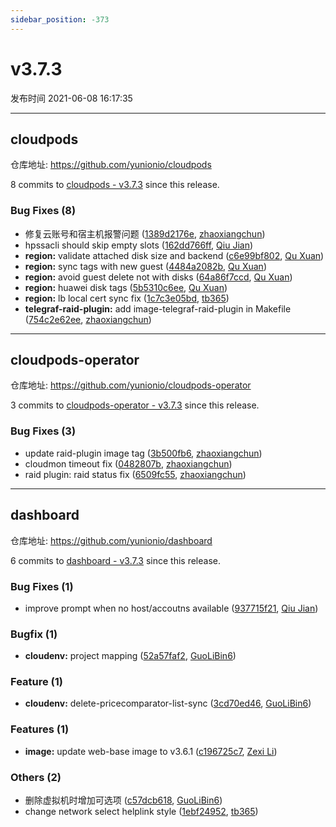 ```yaml
---
sidebar_position: -373
---
```


# v3.7.3

发布时间 2021-06-08 16:17:35

-----

## cloudpods

仓库地址: https://github.com/yunionio/cloudpods

8 commits to [cloudpods - v3.7.3] since this release.

### Bug Fixes (8)
- 修复云账号和宿主机报警问题 ([1389d2176e](https://github.com/yunionio/cloudpods/commit/1389d2176effe7c131585ca8373d9412859fa704), [zhaoxiangchun](mailto:1422928955@qq.com))
- hpssacli should skip empty slots ([162dd766ff](https://github.com/yunionio/cloudpods/commit/162dd766ffdeb5ec4f6ec7d26c47160c6b494a66), [Qiu Jian](mailto:qiujian@yunionyun.com))
- **region:** validate attached disk size and backend ([c6e99bf802](https://github.com/yunionio/cloudpods/commit/c6e99bf802dcbf4a532a6d3dc0d1176c88850d52), [Qu Xuan](mailto:quxuan@yunionyun.com))
- **region:** sync tags with new guest ([4484a2082b](https://github.com/yunionio/cloudpods/commit/4484a2082b79d2624fbbf3ab80df09274c575bd6), [Qu Xuan](mailto:qu_xuan@icloud.com))
- **region:** avoid guest delete not with disks ([64a86f7ccd](https://github.com/yunionio/cloudpods/commit/64a86f7ccd18424601f39297ce3565f4584e9298), [Qu Xuan](mailto:quxuan@yunionyun.com))
- **region:** huawei disk tags ([5b5310c6ee](https://github.com/yunionio/cloudpods/commit/5b5310c6eebd598ccac289d1481fae46f4159b02), [Qu Xuan](mailto:quxuan@yunionyun.com))
- **region:** lb local cert sync fix ([1c7c3e05bd](https://github.com/yunionio/cloudpods/commit/1c7c3e05bd3b60472f722dc91724948a9472ef53), [tb365](mailto:tangbin@yunion.cn))
- **telegraf-raid-plugin:** add image-telegraf-raid-plugin in Makefile ([754c2e62ee](https://github.com/yunionio/cloudpods/commit/754c2e62ee1381ec72c086435d13a7e01e07feab), [zhaoxiangchun](mailto:1422928955@qq.com))

[cloudpods - v3.7.3]: https://github.com/yunionio/cloudpods/compare/v3.7.2...v3.7.3
-----

## cloudpods-operator

仓库地址: https://github.com/yunionio/cloudpods-operator

3 commits to [cloudpods-operator - v3.7.3] since this release.

### Bug Fixes (3)
- update raid-plugin image tag ([3b500fb6](https://github.com/yunionio/cloudpods-operator/commit/3b500fb6f9d9dc872578e4af2394c2a43f5a2ec1), [zhaoxiangchun](mailto:1422928955@qq.com))
- cloudmon timeout fix ([0482807b](https://github.com/yunionio/cloudpods-operator/commit/0482807be7c0310182f8ac09fe67bb77977d3b84), [zhaoxiangchun](mailto:1422928955@qq.com))
- raid plugin: raid status fix ([6509fc55](https://github.com/yunionio/cloudpods-operator/commit/6509fc552b8235272a925af4799dbc08292c2ee7), [zhaoxiangchun](mailto:1422928955@qq.com))

[cloudpods-operator - v3.7.3]: https://github.com/yunionio/cloudpods-operator/compare/v3.7.2...v3.7.3
-----

## dashboard

仓库地址: https://github.com/yunionio/dashboard

6 commits to [dashboard - v3.7.3] since this release.

### Bug Fixes (1)
- improve prompt when no host/accoutns available ([937715f21](https://github.com/yunionio/dashboard/commit/937715f21f69a7f3c7a0a72138b923675dfe8a50), [Qiu Jian](mailto:qiujian@yunionyun.com))

### Bugfix (1)
- **cloudenv:** project mapping ([52a57faf2](https://github.com/yunionio/dashboard/commit/52a57faf28440389631506401a19751a285d3b21), [GuoLiBin6](mailto:782518577@qq.com))

### Feature (1)
- **cloudenv:** delete-pricecomparator-list-sync ([3cd70ed46](https://github.com/yunionio/dashboard/commit/3cd70ed469fa7eb8679f66cce6db49935d21848a), [GuoLiBin6](mailto:782518577@qq.com))

### Features (1)
- **image:** update web-base image to v3.6.1 ([c196725c7](https://github.com/yunionio/dashboard/commit/c196725c7ef2a3cc3af75a5fba3d49b3a79523a9), [Zexi Li](mailto:zexi.li@qq.com))

### Others (2)
- 删除虚拟机时增加可选项 ([c57dcb618](https://github.com/yunionio/dashboard/commit/c57dcb61840060bee40e9d436baf06e38e70a67d), [GuoLiBin6](mailto:782518577@qq.com))
- change network select helplink style ([1ebf24952](https://github.com/yunionio/dashboard/commit/1ebf249526a30d79793c969599ec20b1cb276dfd), [tb365](mailto:tangbin@yunion.cn))

[dashboard - v3.7.3]: https://github.com/yunionio/dashboard/compare/v3.7.2...v3.7.3
